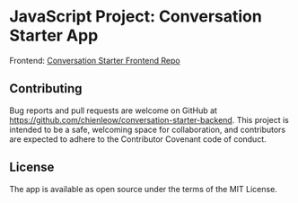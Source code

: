 # JavaScript Project: Conversation Starter App

Frontend: [Conversation Starter Frontend Repo](https://github.com/chienleow/conversation-starter-frontend)

## Contributing
Bug reports and pull requests are welcome on GitHub at https://github.com/chienleow/conversation-starter-backend. This project is intended to be a safe, welcoming space for collaboration, and contributors are expected to adhere to the Contributor Covenant code of conduct.

## License
The app is available as open source under the terms of the MIT License.
